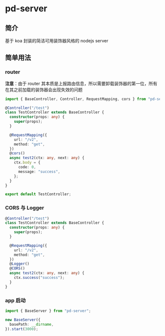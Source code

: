 # pd-server

## 简介

基于 koa 封装的简洁可用装饰器风格的 nodejs server

## 简单用法

### router

**注意**：由于 router 其本质是上报路由信息，所以需要卸载装饰器的第一位，所有在其之前加载的装饰器会出现失效的问题

```typescript
import { BaseController, Controller, RequestMapping, cors } from "pd-server";

@Controller("/test")
class TestController extends BaseController {
  constructor(props: any) {
    super(props);
  }

  @RequestMapping({
    url: "/v2",
    method: "get",
  })
  @cors()
  async test2(ctx: any, next: any) {
    ctx.body = {
      code: 0,
      message: "success",
    };
  }
}

export default TestController;
```

### CORS 与 Logger

```typescript
@Controller("/test")
class TestController extends BaseController {
  constructor(props: any) {
    super(props);
  }

  @RequestMapping({
    url: "/v2",
    method: "get",
  })
  @Logger()
  @CORS()
  async test2(ctx: any, next: any) {
    ctx.success("success");
  }
}
```

### app 启动

```typescript
import { BaseServer } from "pd-server";

new BaseServer({
  basePath: __dirname,
}).start(3000);
```
